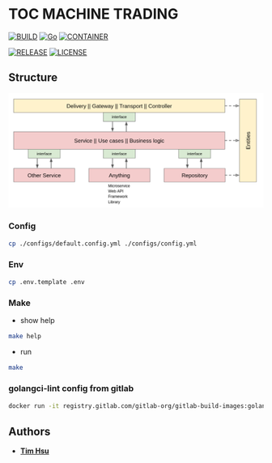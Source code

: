 # TOC MACHINE TRADING

[![BUILD](https://img.shields.io/github/actions/workflow/status/ToC-Taiwan/toc-machine-trading/main.yml?style=for-the-badge&logo=github)](https://github.com/ToC-Taiwan/toc-machine-trading/actions/workflows/main.yml)
[![Go](https://img.shields.io/github/go-mod/go-version/ToC-Taiwan/toc-machine-trading?style=for-the-badge&logo=go)](https://golang.org)
[![CONTAINER](https://img.shields.io/badge/Container-Docker-blue?style=for-the-badge&logo=docker&logoColor=blue)](https://www.docker.com/)

[![RELEASE](https://img.shields.io/github/release/ToC-Taiwan/toc-machine-trading?style=for-the-badge)](https://github.com/ToC-Taiwan/toc-machine-trading/releases/latest)
[![LICENSE](https://img.shields.io/github/license/ToC-Taiwan/toc-machine-trading?style=for-the-badge)](COPYING)

## Structure

![Example](docs/img/layers.png)

### Config

```sh
cp ./configs/default.config.yml ./configs/config.yml
```

### Env

```sh
cp .env.template .env
```

### Make

- show help

```sh
make help
```

- run

```sh
make
```

### golangci-lint config from gitlab

```sh
docker run -it registry.gitlab.com/gitlab-org/gitlab-build-images:golangci-lint-alpine cat /golangci/.golangci.yml
```

## Authors

- [**Tim Hsu**](https://github.com/Chindada)
